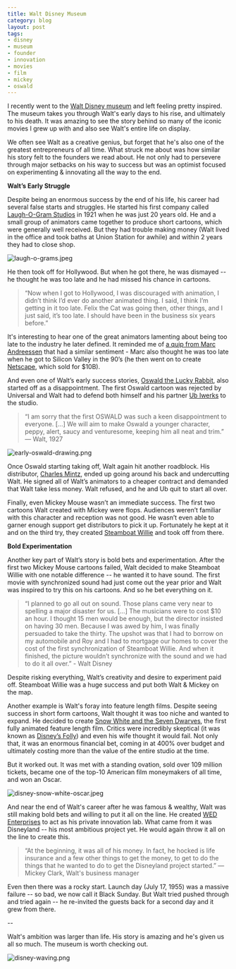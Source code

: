 ```yaml
---
title: Walt Disney Museum
category: blog
layout: post
tags: 
- disney
- museum
- founder
- innovation
- movies
- film
- mickey
- oswald
---
```


I recently went to the [Walt Disney museum](https://www.waltdisney.org/) and left feeling pretty inspired. The museum takes you through Walt's early days to his rise, and ultimately to his death. It was amazing to see the story behind so many of the iconic movies I grew up with and also see Walt's entire life on display. 

We often see Walt as a creative genius, but forget that he's also one of the greatest entrepreneurs of all time. What struck me about was how similar his story felt to the founders we read about. He not only had to persevere through major setbacks on his way to success but was an optimist focused on experimenting & innovating all the way to the end. 

**Walt’s Early Struggle**

Despite being an enormous success by the end of his life, his career had several false starts and struggles. He started his first company called [Laugh-O-Gram Studios](https://en.wikipedia.org/wiki/Laugh-O-Gram_Studio) in 1921 when he was just 20 years old. He and a small group of animators came together to produce short cartoons, which were generally well received. But they had trouble making money (Walt lived in the office and took baths at Union Station for awhile) and within 2 years they had to close shop.

![laugh-o-grams.jpeg](/images/laugh-o-grams.jpeg)

He then took off for Hollywood. But when he got there, he was dismayed -- he thought he was too late and he had missed his chance in cartoons. 

> “Now when I got to Hollywood, I was discouraged with animation, I didn’t think I’d ever do another animated thing. I said, I think I’m getting in it too late. Felix the Cat was going then, other things, and I just said, it’s too late. I should have been in the business six years before.” 

It's interesting to hear one of the great animators lamenting about being too late to the industry he later defined. It reminded me of [a quip from Marc Andreessen](https://youtu.be/oOe05w1gLrE?t=227) that had a similar sentiment - Marc also thought he was too late when he got to Silicon Valley in the 90’s (he then went on to create [Netscape](https://en.wikipedia.org/wiki/Netscape), which sold for $10B).

And even one of Walt’s early success stories, [Oswald the Lucky Rabbit](https://en.wikipedia.org/wiki/Oswald_the_Lucky_Rabbit), also started off as a disappointment. The first Oswald cartoon was rejected by Universal and Walt had to defend both himself and  his partner [Ub Iwerks](https://en.wikipedia.org/wiki/Ub_Iwerks) to the studio.

> “I am sorry that the first OSWALD was such a keen disappointment to everyone. [...] We will aim to make Oswald a younger character, peppy, alert, saucy and venturesome, keeping him all neat and trim.” — Walt, 1927

![early-oswald-drawing.png](/images/early-oswald-drawing.png)

Once Oswald starting taking off, Walt again hit another roadblock. His distributor, [Charles Mintz](https://en.wikipedia.org/wiki/Charles_Mintz), ended up going around his back and undercutting Walt. He signed all of Walt’s animators to a cheaper contract and demanded that Walt take less money. Walt refused, and he and Ub quit to start all over.

Finally, even Mickey Mouse wasn’t an immediate success. The first two cartoons Walt created with Mickey were flops. Audiences weren’t familiar with this character and reception was not good. He wasn’t even able to garner enough support get distributors to pick it up. Fortunately he kept at it and on the third try, they created [Steamboat Willie](https://en.wikipedia.org/wiki/Steamboat_Willie) and took off from there.

**Bold Experimentation**

Another key part of Walt’s story is bold bets and experimentation. After the first two Mickey Mouse cartoons failed, Walt decided to make Steamboat Willie with one notable difference -- he wanted it to have sound. The first movie with synchronized sound had  just come out the year prior and Walt was inspired to try this on his cartoons. And so he bet everything on it.

> “I planned to go all out on sound. Those plans came very near to spelling a major disaster for us. […] The musicians were to cost $10 an hour. I thought 15 men would be enough, but the director insisted on having 30 men. Because I was awed by him, I was finally persuaded to take the thirty. The upshot was that I had to borrow on my automobile and Roy and I had to mortgage our homes to cover the cost of the first synchronization of Steamboat Willie. And when it finished, the picture wouldn’t synchronize with the sound and we had to do it all over.” - Walt Disney

Despite risking everything, Walt’s creativity and desire to experiment paid off. Steamboat Willie was a huge success and put both Walt & Mickey on the map.

Another example is Walt's foray into feature length films. Despite seeing success in short form cartoons, Walt thought it was too niche and wanted to expand. He decided to create [Snow White and the Seven Dwarves](https://en.wikipedia.org/wiki/Snow_White_and_the_Seven_Dwarfs_(1937_film)), the first fully animated feature length film. Critics were incredibly skeptical (it was known as [Disney’s Folly](https://www.neatorama.com/2012/06/13/disneys-folly-snow-white-and-the-seven-dwarfs/)) and even his wife thought it would fail. Not only that, it was an enormous financial bet, coming in at 400% over budget and ultimately costing more than the value of the entire studio at the time. 

But it worked out. It was met with a standing ovation, sold over 109 million tickets, became one of the top-10 American film moneymakers of all time, and won an Oscar.

![disney-snow-white-oscar.jpeg](/images/disney-snow-white-oscar.jpeg)

And near the end of Walt's career after he was famous & wealthy, Walt was still making bold bets and willing to put it all on the line. He created [WED Enterprises](https://en.wikipedia.org/wiki/Walt_Disney_Imagineering) to act as his private innovation lab. What came from it was Disneyland -- his most ambitious project yet. He would again throw it all on the line to create this.  

> “At the beginning, it was all of his money. In fact, he hocked is life insurance and a few other things to get the money, to get to do the things that he wanted to do to get the Disneyland project started.” — Mickey Clark, Walt's business manager

Even then there was a rocky start. Launch day (July 17, 1955) was a massive failure -- so bad, we now call it Black Sunday. But Walt tried pushed through and tried again -- he re-invited the guests back for a second day and it grew from there. 

--

Walt's ambition was larger than life. His story is amazing and he's given us all so much. The museum is worth checking out.

![disney-waving.png](/images/disney-waving.png)